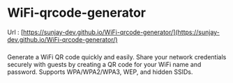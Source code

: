 # WiFi-qrcode-generator
Url : [https://sunjay-dev.github.io/WiFi-qrcode-generator/](https://sunjay-dev.github.io/WiFi-qrcode-generator/) 
###
###
Generate a WiFi QR code quickly and easily. Share your network credentials securely with guests by creating a QR code for your WiFi name and password. Supports WPA/WPA2/WPA3, WEP, and hidden SSIDs.

